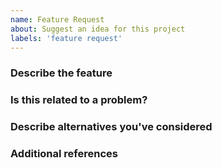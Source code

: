 ```yaml
---
name: Feature Request
about: Suggest an idea for this project
labels: 'feature request'
---
```


<!-- Hey, annotations like this one will not be visible in your ticket, just ignore them all. -->

### Describe the feature
<!-- A clear and concise description of what you're asking for. -->

<!-- WRITE HERE -->


### Is this related to a problem?
<!-- A clear and concise description of what the problem is. -->

<!-- WRITE HERE - OPTIONAL -->


### Describe alternatives you've considered
<!-- A clear and concise description of any alternative solutions or features you've considered. -->

<!-- WRITE HERE - OPTIONAL -->


### Additional references
<!-- Any other context, related issues, pull requests or screenshots about this request. -->

<!-- WRITE HERE - OPTIONAL -->

